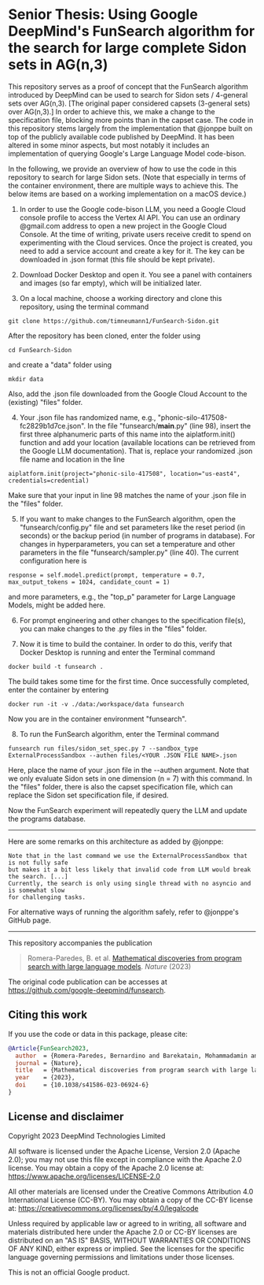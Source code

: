 # Senior Thesis: Using Google DeepMind's FunSearch algorithm for the search for large complete Sidon sets in AG(n,3)

This repository serves as a proof of concept that the FunSearch algorithm introduced by DeepMind can be used to search for Sidon sets / 4-general sets over AG(n,3). 
[The original paper considered capsets (3-general sets) over AG(n,3).] In order to achieve this, we make a change to the specification file, blocking more points than in the capset case.
The code in this repository stems largely from the implementation that @jonppe built on top of the publicly available code published by DeepMind. It has been altered in some minor aspects, but most notably it 
includes an implementation of querying Google's Large Language Model code-bison.

In the following, we provide an overview of how to use the code in this repository to search for large Sidon sets. (Note that especially in terms of the container environment, there are multiple ways to achieve this. The below items are based on a working implementation on a macOS device.)

1. In order to use the Google code-bison LLM, you need a Google Cloud console profile to access the Vertex AI API. You can use an ordinary @gmail.com address to open a new project in the Google Cloud Console. At the time of writing, private users receive credit to spend on experimenting with the Cloud services. Once the project is created, you need to add a service account and create a key for it. The key can be downloaded in .json format (this file should be kept private).
   
2. Download Docker Desktop and open it. You see a panel with containers and images (so far empty), which will be initialized later.
   
3. On a local machine, choose a working directory and clone this repository, using the terminal command
```
git clone https://github.com/timneumann1/FunSearch-Sidon.git
```
After the repository has been cloned, enter the folder using 
```
cd FunSearch-Sidon 
```
and create a "data" folder using 
```
mkdir data
```
Also, add the .json file downloaded from the Google Cloud Account to the (existing) "files" folder.

4. Your .json file has randomized name, e.g., "phonic-silo-417508-fc2829b1d7ce.json". In the file "funsearch/__main__.py" (line 98), insert the first three alphanumeric parts of this name into the aiplatform.init() function and add your location (available locations can be retrieved from the Google LLM documentation). That is, replace your randomized .json file name and location in the line
```
aiplatform.init(project="phonic-silo-417508", location="us-east4", credentials=credential)
```
Make sure that your input in line 98 matches the name of your .json file in the "files" folder.

5. If you want to make changes to the FunSearch algorithm, open the "funsearch/config.py" file and set parameters like the reset period (in seconds) or the backup period (in number of programs in database).
For changes in hyperparameters, you can set a temperature and other parameters in the file "funsearch/sampler.py" (line 40). The current configuration here is 
```
response = self.model.predict(prompt, temperature = 0.7, max_output_tokens = 1024, candidate_count = 1) 
```
and more parameters, e.g., the "top_p" parameter for Large Language Models, might be added here.

6. For prompt engineering and other changes to the specification file(s), you can make changes to the .py files in the "files" folder.
   
7. Now it is time to build the container. In order to do this, verify that Docker Desktop is running and enter the Terminal command
```
docker build -t funsearch .
```
The build takes some time for the first time. Once successfully completed, enter the container by entering
```
docker run -it -v ./data:/workspace/data funsearch
```
Now you are in the container environment "funsearch".

8. To run the FunSearch algorithm, enter the Terminal command 
```
funsearch run files/sidon_set_spec.py 7 --sandbox_type ExternalProcessSandbox --authen files/<YOUR .JSON FILE NAME>.json
```
Here, place the name of your .json file in the --authen argument. Note that we only evaluate Sidon sets in one dimension (n = 7) with this command. In the "files" folder, there is also the capset specification file, which can replace the Sidon set specification file, if desired.

Now the FunSearch experiment will repeatedly query the LLM and update the programs database.

---

Here are some remarks on this architecture as added by @jonppe:
```
Note that in the last command we use the ExternalProcessSandbox that is not fully safe
but makes it a bit less likely that invalid code from LLM would break the search. [...]
Currently, the search is only using single thread with no asyncio and is somewhat slow
for challenging tasks.
```

For alternative ways of running the algorithm safely, refer to @jonppe's GitHub page.

---


This repository accompanies the publication

> Romera-Paredes, B. et al. [Mathematical discoveries from program search with large language models](https://www.nature.com/articles/s41586-023-06924-6). *Nature* (2023)

The original code publication can be accesses at https://github.com/google-deepmind/funsearch.

## Citing this work

If you use the code or data in this package, please cite:

```bibtex
@Article{FunSearch2023,
  author  = {Romera-Paredes, Bernardino and Barekatain, Mohammadamin and Novikov, Alexander and Balog, Matej and Kumar, M. Pawan and Dupont, Emilien and Ruiz, Francisco J. R. and Ellenberg, Jordan and Wang, Pengming and Fawzi, Omar and Kohli, Pushmeet and Fawzi, Alhussein},
  journal = {Nature},
  title   = {Mathematical discoveries from program search with large language models},
  year    = {2023},
  doi     = {10.1038/s41586-023-06924-6}
}
```

## License and disclaimer

Copyright 2023 DeepMind Technologies Limited

All software is licensed under the Apache License, Version 2.0 (Apache 2.0);
you may not use this file except in compliance with the Apache 2.0 license.
You may obtain a copy of the Apache 2.0 license at:
https://www.apache.org/licenses/LICENSE-2.0

All other materials are licensed under the Creative Commons Attribution 4.0
International License (CC-BY). You may obtain a copy of the CC-BY license at:
https://creativecommons.org/licenses/by/4.0/legalcode

Unless required by applicable law or agreed to in writing, all software and
materials distributed here under the Apache 2.0 or CC-BY licenses are
distributed on an "AS IS" BASIS, WITHOUT WARRANTIES OR CONDITIONS OF ANY KIND,
either express or implied. See the licenses for the specific language governing
permissions and limitations under those licenses.

This is not an official Google product.
